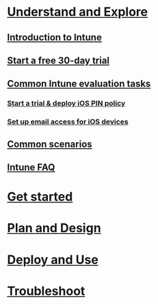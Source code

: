 # [Understand and Explore](introduction-to-microsoft-intune.md)

## [Introduction to Intune](introduction-to-microsoft-intune.md)
## [Start a free 30-day trial](get-started-with-a-30-day-trial-of-microsoft-intune.md)
## [Common Intune evaluation tasks](common-microsoft-intune-evaluation-tasks.md)
### [Start a trial & deploy iOS PIN policy](start-a-microsoft-intune-trial-and-deploy-ios-pin-policy.md)
### [Set up email access for iOS devices](set-up-email-access-for-ios-devices-using-microsoft-intune.md)
## [Common scenarios](common-ways-to-use-intune.md)
## [Intune FAQ](frequently-asked-questions-for-microsoft-intune.md)



<!--- ## What do we do with these?
### [Common ways to use Intune](common-ways-to-use-intune.md)
### [Choose how to manage devices](choose-how-to-manage-devices.md)
#### [Mobile device management capabilities](mobile-device-management-capabilities-in-microsoft-intune.md)
#### [Windows PC management capabilities](windows-pc-management-capabilities-in-microsoft-intune.md) --->


# [Get started](/Intune/GetStarted/what-s-new-in-microsoft-intune)
# [Plan and Design](/intune/plandesign/plan-your-user-and-device-groups)
# [Deploy and Use](/intune/deployuse/learn-how-to-deploy-a-solution-for-protecting-company-email-and-documents)
# [Troubleshoot](/intune/troubleshoot/how-to-get-support-for-microsoft-intune)
